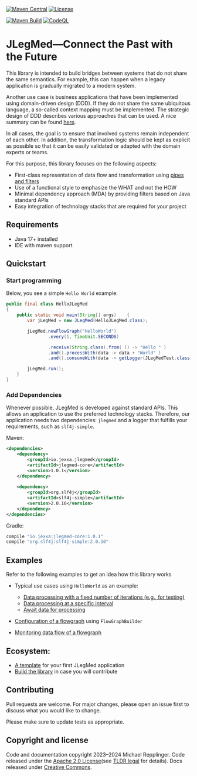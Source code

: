 [![Maven Central](https://img.shields.io/maven-central/v/io.jexxa.jlegmed/jlegmed-core)](https://maven-badges.herokuapp.com/maven-central/io.jexxa.jlegmed/jlegmed-core/) [![License](https://img.shields.io/badge/License-Apache%202.0-blue.svg)](https://opensource.org/licenses/Apache-2.0)

[![Maven Build](https://github.com/jexxa-projects/JLegMed/actions/workflows/mavenBuild.yml/badge.svg)](https://github.com/jexxa-projects/JLegMed/actions/workflows/mavenBuild.yml)
[![CodeQL](https://github.com/jexxa-projects/JLegMed/actions/workflows/codeql-analysis.yml/badge.svg)](https://github.com/jexxa-projects/JLegMed/actions/workflows/codeql-analysis.yml)
# JLegMed—Connect the Past with the Future

This library is intended to build bridges between systems that do not share the same semantics. 
For example, this can happen when a legacy application is gradually migrated to a modern system.

Another use case is business applications that have been implemented using domain-driven design (DDD). 
If they do not share the same ubiquitous language, a so-called context mapping must be implemented. 
The strategic design of DDD describes various approaches that can be used. A nice summary can be found [here](https://github.com/ddd-crew/context-mapping).  

In all cases, the goal is to ensure that involved systems remain independent of each other. 
In addition, the transformation logic should be kept as explicit as possible 
so that it can be easily validated or adapted with the domain experts or teams. 

For this purpose, this library focuses on the following aspects:  
* First-class representation of data flow and transformation using [pipes and filters](https://learn.microsoft.com/en-us/azure/architecture/patterns/pipes-and-filters)
* Use of a functional style to emphasize the WHAT and not the HOW
* Minimal dependency approach (MDA) by providing filters based on Java standard APIs
* Easy integration of technology stacks that are required for your project   


## Requirements

*   Java 17+ installed
*   IDE with maven support 


## Quickstart

### Start programming

Below, you see a simple ``Hello World`` example:

```java     
public final class HelloJLegMed
{
    public static void main(String[] args)    {
        var jLegMed = new JLegMed(HelloJLegMed.class);

        jLegMed.newFlowGraph("HelloWorld")
                .every(1, TimeUnit.SECONDS)

                .receive(String.class).from( () -> "Hello " )
                .and().processWith(data -> data + "World" )
                .and().consumeWith(data -> getLogger(JLegMedTest.class).info(data));

        jLegMed.run();
    }
}
```    

### Add Dependencies
Whenever possible, JLegMed is developed against standard APIs. This allows an application to use the preferred
technology stacks. Therefore, our application needs two dependencies: `jlegmed` and a logger that fulfills
your requirements, such as `slf4j-simple`.

Maven:
```xml
<dependencies>
    <dependency>
        <groupId>io.jexxa.jlegmed</groupId>
        <artifactId>jlegmed-core</artifactId>
        <version>1.0.1</version>
    </dependency>
    
    <dependency>
        <groupId>org.slf4j</groupId>
        <artifactId>slf4j-simple</artifactId>
        <version>2.0.10</version>
    </dependency>
</dependencies>
```

Gradle:

```groovy
compile "io.jexxa:jlegmed-core:1.0.1"
compile "org.slf4j:slf4j-simple:2.0.10"
``` 

## Examples

Refer to the following examples to get an idea how this library works
* Typical use cases using `HelloWorld` as an example:
  * [Data processing with a fixed number of iterations (e.g., for testing)](jlegmed-core/src/test/java/io/jexxa/jlegmed/core/flowgraph/RepeatFlowGraphTest.java)
  * [Data processing at a specific interval](jlegmed-core/src/test/java/io/jexxa/jlegmed/core/flowgraph/ReceiveFlowGraphTest.java) 
  * [Await data for processing](jlegmed-core/src/test/java/io/jexxa/jlegmed/core/flowgraph/AwaitFlowGraphTest.java)

* [Configuration of a flowgraph](jlegmed-core/src/test/java/io/jexxa/jlegmed/core/flowgraph/FlowGraphConfigurationTest.java) using `FlowGraphBuilder`
* [Monitoring data flow of a flowgraph](jlegmed-core/src/test/java/io/jexxa/jlegmed/plugins/monitor/FlowGraphMonitorTest.java)

## Ecosystem:
* [A template](https://github.com/jexxa-projects/JexxaArchetypes) for your first JLegMed application
* [Build the library](BUILD.md) in case you will contribute

## Contributing

Pull requests are welcome. For major changes, please open an issue first to discuss what you would like to change.

Please make sure to update tests as appropriate.

## Copyright and license

Code and documentation copyright 2023–2024 Michael Repplinger. 
Code released under the [Apache 2.0 License](LICENSE)(see [TLDR legal](https://tldrlegal.com/license/apache-license-2.0-(apache-2.0)) for details).
Docs released under [Creative Commons](https://creativecommons.org/licenses/by/4.0/).
